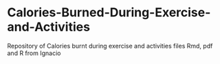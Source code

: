 # Calories-Burned-During-Exercise-and-Activities
Repository of Calories burnt during exercise and activities files Rmd, pdf and R from Ignacio

